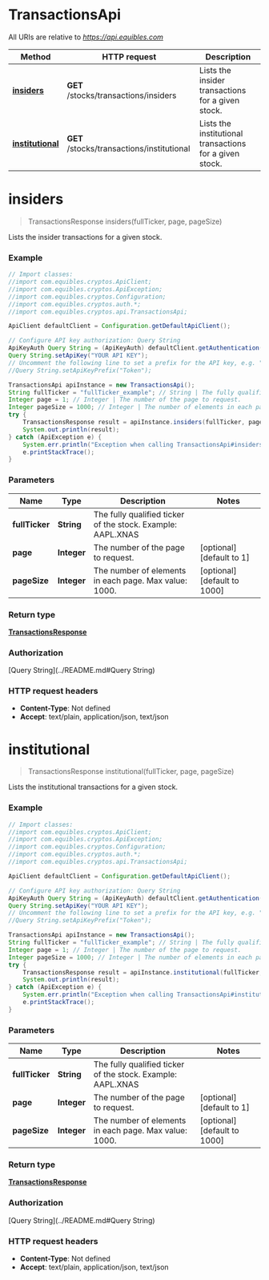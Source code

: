 # TransactionsApi

All URIs are relative to *https://api.equibles.com*

Method | HTTP request | Description
------------- | ------------- | -------------
[**insiders**](TransactionsApi.md#insiders) | **GET** /stocks/transactions/insiders | Lists the insider transactions for a given stock.
[**institutional**](TransactionsApi.md#institutional) | **GET** /stocks/transactions/institutional | Lists the institutional transactions for a given stock.

<a name="insiders"></a>
# **insiders**
> TransactionsResponse insiders(fullTicker, page, pageSize)

Lists the insider transactions for a given stock.

### Example
```java
// Import classes:
//import com.equibles.cryptos.ApiClient;
//import com.equibles.cryptos.ApiException;
//import com.equibles.cryptos.Configuration;
//import com.equibles.cryptos.auth.*;
//import com.equibles.cryptos.api.TransactionsApi;

ApiClient defaultClient = Configuration.getDefaultApiClient();

// Configure API key authorization: Query String
ApiKeyAuth Query String = (ApiKeyAuth) defaultClient.getAuthentication("Query String");
Query String.setApiKey("YOUR API KEY");
// Uncomment the following line to set a prefix for the API key, e.g. "Token" (defaults to null)
//Query String.setApiKeyPrefix("Token");

TransactionsApi apiInstance = new TransactionsApi();
String fullTicker = "fullTicker_example"; // String | The fully qualified ticker of the stock. Example: AAPL.XNAS
Integer page = 1; // Integer | The number of the page to request.
Integer pageSize = 1000; // Integer | The number of elements in each page. Max value: 1000.
try {
    TransactionsResponse result = apiInstance.insiders(fullTicker, page, pageSize);
    System.out.println(result);
} catch (ApiException e) {
    System.err.println("Exception when calling TransactionsApi#insiders");
    e.printStackTrace();
}
```

### Parameters

Name | Type | Description  | Notes
------------- | ------------- | ------------- | -------------
 **fullTicker** | **String**| The fully qualified ticker of the stock. Example: AAPL.XNAS |
 **page** | **Integer**| The number of the page to request. | [optional] [default to 1]
 **pageSize** | **Integer**| The number of elements in each page. Max value: 1000. | [optional] [default to 1000]

### Return type

[**TransactionsResponse**](TransactionsResponse.md)

### Authorization

[Query String](../README.md#Query String)

### HTTP request headers

 - **Content-Type**: Not defined
 - **Accept**: text/plain, application/json, text/json

<a name="institutional"></a>
# **institutional**
> TransactionsResponse institutional(fullTicker, page, pageSize)

Lists the institutional transactions for a given stock.

### Example
```java
// Import classes:
//import com.equibles.cryptos.ApiClient;
//import com.equibles.cryptos.ApiException;
//import com.equibles.cryptos.Configuration;
//import com.equibles.cryptos.auth.*;
//import com.equibles.cryptos.api.TransactionsApi;

ApiClient defaultClient = Configuration.getDefaultApiClient();

// Configure API key authorization: Query String
ApiKeyAuth Query String = (ApiKeyAuth) defaultClient.getAuthentication("Query String");
Query String.setApiKey("YOUR API KEY");
// Uncomment the following line to set a prefix for the API key, e.g. "Token" (defaults to null)
//Query String.setApiKeyPrefix("Token");

TransactionsApi apiInstance = new TransactionsApi();
String fullTicker = "fullTicker_example"; // String | The fully qualified ticker of the stock. Example: AAPL.XNAS
Integer page = 1; // Integer | The number of the page to request.
Integer pageSize = 1000; // Integer | The number of elements in each page. Max value: 1000.
try {
    TransactionsResponse result = apiInstance.institutional(fullTicker, page, pageSize);
    System.out.println(result);
} catch (ApiException e) {
    System.err.println("Exception when calling TransactionsApi#institutional");
    e.printStackTrace();
}
```

### Parameters

Name | Type | Description  | Notes
------------- | ------------- | ------------- | -------------
 **fullTicker** | **String**| The fully qualified ticker of the stock. Example: AAPL.XNAS |
 **page** | **Integer**| The number of the page to request. | [optional] [default to 1]
 **pageSize** | **Integer**| The number of elements in each page. Max value: 1000. | [optional] [default to 1000]

### Return type

[**TransactionsResponse**](TransactionsResponse.md)

### Authorization

[Query String](../README.md#Query String)

### HTTP request headers

 - **Content-Type**: Not defined
 - **Accept**: text/plain, application/json, text/json

